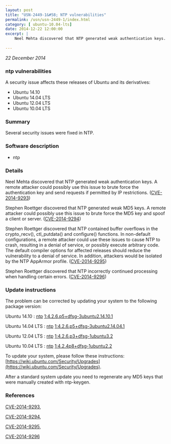 ```yaml
---
layout: post
title: "USN-2449-1&#58; NTP vulnerabilities"
permalink: /usn/usn-2449-1/index.html
category: [ ubuntu-10.04-lts]
date: 2014-12-22 12:00:00
excerpt: |
    Neel Mehta discovered that NTP generated weak authentication keys. A remote attacker could possibly use this issue to brute force the authentication key and send requests if permitted by IP restrictions. ([CVE-2014-9293](http://people.ubuntu.com/~ubuntu-security/cve/CVE-2014-9293))
    
--- 
```

 
 

*22 December 2014*

### ntp vulnerabilities

A security issue affects these releases of Ubuntu and its derivatives:

* Ubuntu 14.10
* Ubuntu 14.04 LTS
* Ubuntu 12.04 LTS
* Ubuntu 10.04 LTS

### Summary

Several security issues were fixed in NTP. 

### Software description

* ntp 

### Details

Neel Mehta discovered that NTP generated weak authentication keys. A remote attacker could possibly use this issue to brute force the authentication key and send requests if permitted by IP restrictions. ([CVE-2014-9293](http://people.ubuntu.com/~ubuntu-security/cve/CVE-2014-9293))

Stephen Roettger discovered that NTP generated weak MD5 keys. A remote attacker could possibly use this issue to brute force the MD5 key and spoof a client or server. ([CVE-2014-9294](http://people.ubuntu.com/~ubuntu-security/cve/CVE-2014-9294))

Stephen Roettger discovered that NTP contained buffer overflows in the crypto_recv(), ctl_putdata() and configure() functions. In non-default configurations, a remote attacker could use these issues to cause NTP to crash, resulting in a denial of service, or possibly execute arbitrary code. The default compiler options for affected releases should reduce the vulnerability to a denial of service. In addition, attackers would be isolated by the NTP AppArmor profile. ([CVE-2014-9295](http://people.ubuntu.com/~ubuntu-security/cve/CVE-2014-9295))

Stephen Roettger discovered that NTP incorrectly continued processing when handling certain errors. ([CVE-2014-9296](http://people.ubuntu.com/~ubuntu-security/cve/CVE-2014-9296)) 

### Update instructions

The problem can be corrected by updating your system to the following package version:

Ubuntu 14.10
 : [ntp](https://launchpad.net/ubuntu/+source/ntp) <span> [1:4.2.6.p5+dfsg-3ubuntu2.14.10.1](https://launchpad.net/ubuntu/+source/ntp/1:4.2.6.p5+dfsg-3ubuntu2.14.10.1) </span> 

Ubuntu 14.04 LTS
 : [ntp](https://launchpad.net/ubuntu/+source/ntp) <span> [1:4.2.6.p5+dfsg-3ubuntu2.14.04.1](https://launchpad.net/ubuntu/+source/ntp/1:4.2.6.p5+dfsg-3ubuntu2.14.04.1) </span> 

Ubuntu 12.04 LTS
 : [ntp](https://launchpad.net/ubuntu/+source/ntp) <span> [1:4.2.6.p3+dfsg-1ubuntu3.2](https://launchpad.net/ubuntu/+source/ntp/1:4.2.6.p3+dfsg-1ubuntu3.2) </span> 

Ubuntu 10.04 LTS
 : [ntp](https://launchpad.net/ubuntu/+source/ntp) <span> [1:4.2.4p8+dfsg-1ubuntu2.2](https://launchpad.net/ubuntu/+source/ntp/1:4.2.4p8+dfsg-1ubuntu2.2) </span> 

To update your system, please follow these instructions: [https://wiki.ubuntu.com/Security/Upgrades](https://wiki.ubuntu.com/Security/Upgrades).

After a standard system update you need to regenerate any MD5 keys that were manually created with ntp-keygen. 

### References

 
 [CVE-2014-9293](http://people.ubuntu.com/~ubuntu-security/cve/CVE-2014-9293), 

 [CVE-2014-9294](http://people.ubuntu.com/~ubuntu-security/cve/CVE-2014-9294), 

 [CVE-2014-9295](http://people.ubuntu.com/~ubuntu-security/cve/CVE-2014-9295), 

 [CVE-2014-9296](http://people.ubuntu.com/~ubuntu-security/cve/CVE-2014-9296)
 

